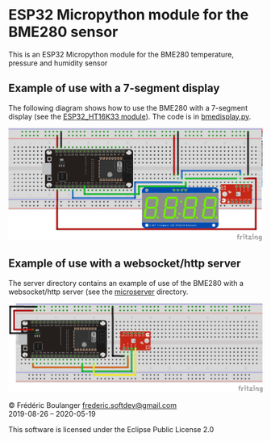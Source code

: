 # ESP32 Micropython module for the BME280 sensor
This is an ESP32 Micropython module for the BME280 temperature, pressure and humidity sensor

## Example of use with a 7-segment display
The following diagram shows how to use the BME280 with a 7-segment display (see the [ESP32_HT16K33 module](../HT16K33/)). The code is in [bmedisplay.py](bmedisplay.py).

<img width="800" src="BME_Display_bb.png"/>

## Example of use with a websocket/http server
The server directory contains an example of use of the BME280 with a websocket/http server (see the [microserver](../microserver/) directory.

<img width="800" src="BME_Server_bb.png"/>

© Frédéric Boulanger <frederic.softdev@gmail.com>  
2019-08-26  – 2020-05-19

This software is licensed under the Eclipse Public License 2.0
